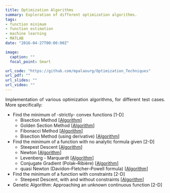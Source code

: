 ```yaml
---
title: Optimization Algorithms
summary: Exploration of different optimization algorithms.
tags:
- function minimum
- function estimation
- machine learning
- MATLAB
date: "2016-04-27T00:00:00Z"

image:
  caption: ""
  focal_point: Smart

url_code: "https://github.com/mpalaourg/Optimization_Techniques"
url_pdf: ""
url_slides: ""
url_video: ""
---
```


<div style="text-align: justify"> <p>
Implementation of various optimization algorithms, for different test cases. More specifically:
<ul>
<li>Find the minimum of -strictly- convex functions [1-D]
  <ul>
  <li>Bisection Method [<a href="https://mathworld.wolfram.com/Bisection.html">Algorithm</a>]</li>
  <li>Golden Section Method [<a href="http://web.tecnico.ulisboa.pt/mcasquilho/compute/com/,Fibonacci/pdfHXu_ch1.pdf#page=8">Algorithm</a>]</li>
  <li>Fibonacci Method [<a href="http://web.tecnico.ulisboa.pt/mcasquilho/compute/com/,Fibonacci/pdfHXu_ch1.pdf#page=13">Algorithm</a>]</li>
  <li>Bisection Method (using derivative) [<a href="http://www.princeton.edu/~aaa/Public/Teaching/ORF363_COS323/F16/ORF363_COS323_F16_Lec7.pdf#page=2">Algorithm</a>]</li>
  </ul></li>
<li>Find the minimum of a function with no analytic formula given [2-D]
  <ul>
  <li>Steepest Descent [<a href="http://www.cs.cmu.edu/~pradeepr/convexopt/Lecture_Slides/Gradient-Descent.pdf">Algorithm</a>]</li></li>
  <li>Newton [<a href="http://www.cs.cmu.edu/~pradeepr/convexopt/Lecture_Slides/Newton_methods.pdf#page=11">Algorithm</a>]</li></li>
  <li>Levenberg - Marquardt [<a href="http://ananth.in/docs/lmtut.pdf">Algorithm</a>]</li></li>
  <li>Conjugate Gradient (Polak–Ribière) [<a href="http://www.cs.cmu.edu/~pradeepr/convexopt/Lecture_Slides/conjugate_direction_methods.pdf#page=38">Algorithm</a>]</li></li>
  <li>quasi Newton (Davidon–Fletcher–Powell formula) [<a href="https://www.stat.cmu.edu/~ryantibs/convexopt-F13/lectures/11-QuasiNewton-AnnotatedOnClass.pdf#page=21">Algorithm</a>]</li></li>
  </ul></li>
<li>Find the minimum of a function with constraints [2-D]
  <ul>
  <li>Steepest Descent, with and without constraints [<a href="https://www.cs.ccu.edu.tw/~wtchu/courses/2015s_OPT/Lectures/Chapter%2023%20Algorithms%20for%20Constrained%20Optimization.pdf#page=2">Algorithm</a>]</li>
  </ul></li>
<li>Genetic Algorithm: Approaching an unknown continuous function [2-D]</li>
</ul>

</p> </div>
